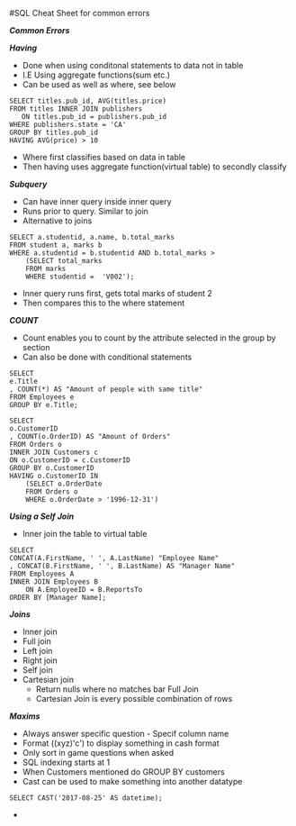 #SQL Cheat Sheet for common errors

***Common Errors***

***Having***
- Done when using conditonal statements to data not in table
- I.E Using aggregate functions(sum etc.)
- Can be used as well as where, see below
```
SELECT titles.pub_id, AVG(titles.price)  
FROM titles INNER JOIN publishers  
   ON titles.pub_id = publishers.pub_id  
WHERE publishers.state = 'CA'  
GROUP BY titles.pub_id  
HAVING AVG(price) > 10
```
- Where first classifies based on data in table
- Then having uses aggregate function(virtual table) to secondly classify

***Subquery***
- Can have inner query inside inner query
- Runs prior to query. Similar to join
- Alternative to joins
```
SELECT a.studentid, a.name, b.total_marks
FROM student a, marks b
WHERE a.studentid = b.studentid AND b.total_marks >
    (SELECT total_marks
    FROM marks
    WHERE studentid =  'V002');
```
- Inner query runs first, gets total marks of student 2
- Then compares this to the where statement
    
***COUNT***
- Count enables you to count by the attribute selected in the group by section
- Can also be done with conditional statements
````
SELECT 
e.Title
, COUNT(*) AS "Amount of people with same title"
FROM Employees e
GROUP BY e.Title;
````
```
SELECT
o.CustomerID
, COUNT(o.OrderID) AS "Amount of Orders"
FROM Orders o
INNER JOIN Customers c
ON o.CustomerID = c.CustomerID
GROUP BY o.CustomerID
HAVING o.CustomerID IN
    (SELECT o.OrderDate
    FROM Orders o
    WHERE o.OrderDate > '1996-12-31')
```
***Using a Self Join***
- Inner join the table to virtual table

```
SELECT
CONCAT(A.FirstName, ' ', A.LastName) "Employee Name"
, CONCAT(B.FirstName, ' ', B.LastName) AS "Manager Name"
FROM Employees A 
INNER JOIN Employees B
    ON A.EmployeeID = B.ReportsTo
ORDER BY [Manager Name];
```
***Joins***
- Inner join
- Full join
- Left join
- Right join
- Self join
- Cartesian join
    - Return nulls where no matches bar Full Join
    - Cartesian Join is every possible combination of rows

***Maxims***
- Always answer specific question - Specif column name
- Format ((xyz)'c') to display something in cash format
- Only sort in game questions when asked
- SQL indexing starts at 1
- When Customers mentioned do GROUP BY customers
- Cast can be used to make something into another datatype
````
SELECT CAST('2017-08-25' AS datetime); 
````
- 